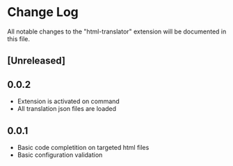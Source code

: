 # Change Log

All notable changes to the "html-translator" extension will be documented in this file.

<!-- Check [Keep a Changelog](http://keepachangelog.com/) for recommendations on how to structure this file. -->

## [Unreleased]

## 0.0.2

* Extension is activated on command
* All translation json files are loaded

## 0.0.1

* Basic code completition on targeted html files
* Basic configuration validation
